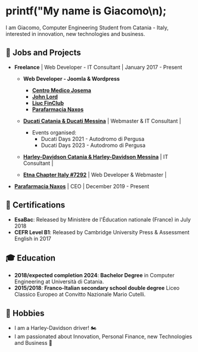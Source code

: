 # printf("My name is Giacomo\n);

I am Giacomo, Computer Engineering Student from Catania - Italy, interested in innovation, new technologies and business.


## 🏢 Jobs and Projects

* **Freelance** | Web Developer - IT Consultant | January 2017 - Present

  - **Web Developer - Joomla & Wordpress**
  
    - **[Centro Medico Josema](https://www.centromedicojosema.it/)**
    - **[John Lord](https://www.johnlord.it/)**
    - **[Liuc FinClub](https://www.liucfinclub.com/)**
    - **[Parafarmacia Naxos](https://www.parafarmacianaxos.it/)**

  * **[Ducati Catania & Ducati Messina](https://www.ducaticatania.it/)** | Webmaster & IT Consultant |
      * Events organised:
        - Ducati Days 2021 - Autodromo di Pergusa
        - Ducati Days 2023 - Autodromo di Pergusa

  * **[Harley-Davidson Catania & Harley-Davidson Messina](https://www.harley-davidson-catania.it/)** | IT Consultant |

  * **[Etna Chapter Italy #7292](https://www.etnachapter.it/)** | Web Developer & Webmaster |

* **[Parafarmacia Naxos](https://www.parafarmacianaxos.it/)** | CEO | December 2019 - Present

## 📜 Certifications
* **EsaBac**: Released by Ministère de l'Éducation nationale (France) in July 2018
* **CEFR Level B1**: Released by Cambridge University Press & Assessment English in 2017

## 🎓 Education
* **2018/expected completion 2024**: **Bachelor Degree** in Computer Engineering at Università di Catania.
* **2015/2018**: **Franco-Italian secondary school double degree** Liceo Classico Europeo at Convitto Nazionale Mario Cutelli.

## 🌟 Hobbies
  - I am a Harley-Davidson driver! 🏍
  - I am passionated about Innovation, Personal Finance, new Technologies and Business 💼
